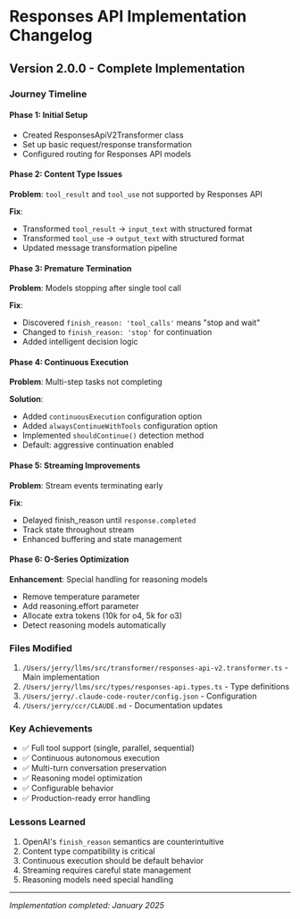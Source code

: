 # Responses API Implementation Changelog

## Version 2.0.0 - Complete Implementation

### Journey Timeline

#### Phase 1: Initial Setup
- Created ResponsesApiV2Transformer class
- Set up basic request/response transformation
- Configured routing for Responses API models

#### Phase 2: Content Type Issues
**Problem**: `tool_result` and `tool_use` not supported by Responses API

**Fix**:
- Transformed `tool_result` → `input_text` with structured format
- Transformed `tool_use` → `output_text` with structured format
- Updated message transformation pipeline

#### Phase 3: Premature Termination
**Problem**: Models stopping after single tool call

**Fix**:
- Discovered `finish_reason: 'tool_calls'` means "stop and wait"
- Changed to `finish_reason: 'stop'` for continuation
- Added intelligent decision logic

#### Phase 4: Continuous Execution
**Problem**: Multi-step tasks not completing

**Solution**:
- Added `continuousExecution` configuration option
- Added `alwaysContinueWithTools` configuration option
- Implemented `shouldContinue()` detection method
- Default: aggressive continuation enabled

#### Phase 5: Streaming Improvements
**Problem**: Stream events terminating early

**Fix**:
- Delayed finish_reason until `response.completed`
- Track state throughout stream
- Enhanced buffering and state management

#### Phase 6: O-Series Optimization
**Enhancement**: Special handling for reasoning models
- Remove temperature parameter
- Add reasoning.effort parameter
- Allocate extra tokens (10k for o4, 5k for o3)
- Detect reasoning models automatically

### Files Modified
1. `/Users/jerry/llms/src/transformer/responses-api-v2.transformer.ts` - Main implementation
2. `/Users/jerry/llms/src/types/responses-api.types.ts` - Type definitions
3. `/Users/jerry/.claude-code-router/config.json` - Configuration
4. `/Users/jerry/ccr/CLAUDE.md` - Documentation updates

### Key Achievements
- ✅ Full tool support (single, parallel, sequential)
- ✅ Continuous autonomous execution
- ✅ Multi-turn conversation preservation
- ✅ Reasoning model optimization
- ✅ Configurable behavior
- ✅ Production-ready error handling

### Lessons Learned
1. OpenAI's `finish_reason` semantics are counterintuitive
2. Content type compatibility is critical
3. Continuous execution should be default behavior
4. Streaming requires careful state management
5. Reasoning models need special handling

---
*Implementation completed: January 2025*